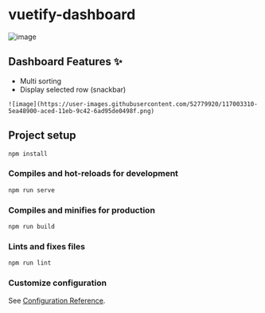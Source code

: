 # vuetify-dashboard

![image](https://user-images.githubusercontent.com/52779920/117002657-8515f480-acec-11eb-8806-e4527f742bf1.png)

## Dashboard Features ✨

- Multi sorting
- Display selected row (snackbar)
```
![image](https://user-images.githubusercontent.com/52779920/117003310-5ea48900-aced-11eb-9c42-6ad95de0498f.png)
```

## Project setup
```
npm install
```

### Compiles and hot-reloads for development
```
npm run serve
```

### Compiles and minifies for production
```
npm run build
```

### Lints and fixes files
```
npm run lint
```

### Customize configuration
See [Configuration Reference](https://cli.vuejs.org/config/).
